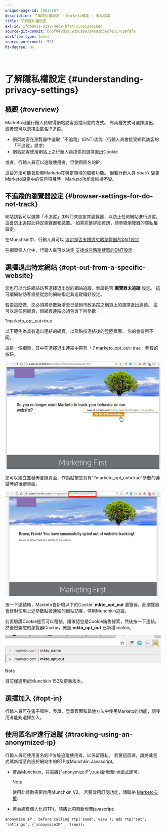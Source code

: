 ```yaml
---
unique-page-id: 10617187
description: 了解隱私權設定 — Marketo檔案 — 產品檔案
title: 了解隱私權設定
exl-id: 1fde9011-02a9-4ec9-bfa4-c56a52ce1eed
source-git-commit: bd6f049d5959356a99314e81bb6cfe517c2efdfa
workflow-type: tm+mt
source-wordcount: '521'
ht-degree: 0%

---
```


# 了解隱私權設定 {#understanding-privacy-settings}

## 概觀 {#overview}

Marketo可讓行銷人員取得網站訪客追蹤同意的方式。 有兩種方式可選擇退出，或者您可以選擇由匿名IP追蹤。

* 網頁訪客在瀏覽器中選取「不追蹤」(DNT)功能（行銷人員會接受網頁訪客的「不追蹤」請求）
* 網站訪客使用網站上之行銷人員提供的選擇退出Cookie

或者，行銷人員可以追蹤使用者，但使用匿名的IP。

這些方法可能會影響Marketo在特定領域的值和功能。 但若行銷人員 *does&#39;t* 變更Marketo設定中的任何項目時，Marketo功能會維持不變。

## 不追蹤的瀏覽器設定 {#browser-settings-for-do-not-track}

網站訪客可以選擇「不追蹤」(DNT)來設定其瀏覽器，以防止任何網站進行追蹤。 這會防止追蹤此特定瀏覽器和裝置。 如需完整詳細資訊，請參閱瀏覽器的隱私權設定。

在Munchkin中，行銷人員可以 [決定是否支援或忽略瀏覽器的DNT設定](/help/marketo/product-docs/administration/settings/edit-do-not-track-browser-support-settings.md).

在網頁個人化中，行銷人員可以決定 [支援或忽略瀏覽器的DNT設定](/help/marketo/product-docs/web-personalization/getting-started/setting-web-personalization-to-do-not-track.md).

## 選擇退出特定網站 {#opt-out-from-a-specific-website}

您也可以允許網站訪客選擇退出您的網站追蹤，無論是否 **瀏覽器未追蹤** 設定。 這可讓網站訪客直接從您的網站指定其追蹤偏好設定。

若要這麼做，您必須將參數新增至已啟用市政追蹤之網頁上的選擇退出連結。 這可以是任何網頁，但網頁連結必須包含下列參數：

?marketo_opt_out=true

以下範例為具有退出連結的網頁，以及點按連結後的登陸頁面。 你的會有所不同。

這是一個網頁，其中在選擇退出連結中帶有「？marketo_opt_out=true」參數的按鈕。

![](assets/understanding-privacy-settings-1.png)

您可以建立並發佈登錄頁面，作為點按您具有&quot;?marketo_opt_out=true&quot;參數的連結時的後續頁面。

![](assets/understanding-privacy-settings-2.png)

按一下連結時，Marketo會新增以下的Cookie: **mkto_opt_out** 瀏覽器，此瀏覽器會針對使用上述參數點按連結的網站訪客，停用Munchkin追蹤。

若要驗證Cookie是否可以種植，請確認您是Cookie銷售線索，然後按一下連結。 然後檢查您的瀏覽器Cookie，確認 **mkto_opt_out** 已新增cookie。

![](assets/understanding-privacy-settings-3.png)

>[!NOTE]
>
>目前僅適用於Munchkin 152及更新版本。

## 選擇加入 {#opt-in}

行銷人員可在電子郵件、表單、登錄頁面和其他方法中使用Marketo的功能，讓使用者能夠選擇加入。

## 使用匿名IP進行追蹤 {#tracking-using-an-anonymized-ip}

行銷人員可使用匿名的IP位址追蹤使用者，以保留隱私。 若要這麼做，請將此程式碼新增至內嵌於網站中的RTP或Munchkin Javascript。

* 若為Munchkin，只需將{&quot;anonymizeIP&quot;,true}新增至init函式即可。

   >[!NOTE]
   >
   >使用此參數需要啟用Munchkin V2。 若要啟用訂閱功能，請聯絡 [Marketo支援](https://nation.marketo.com/community/support_solutions).

* 若為網頁個人化(RTP)，請將此項目新增至javascript:

`anonymize IP : before calling rtp('send','view'); add rtp('set', 'settings', {'anonymizeIP' : true});`
